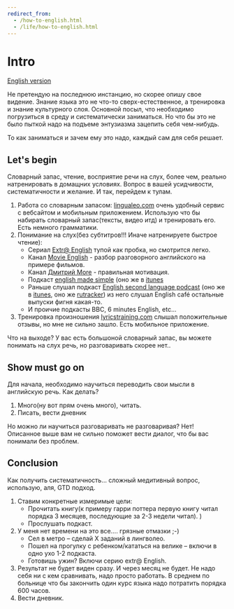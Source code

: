 ```yaml
---
redirect_from: 
  - /how-to-english.html
  - /life/how-to-english.html
---
```

# Intro

[English version](how-to-english-en.md)

Не претендую на последнюю инстанцию, но скорее опишу свое видение. Знание языка это не что-то сверх-естественное, а тренировка и знание культурного слоя. Основной посыл, что необходимо погрузиться в среду и систематически заниматься. Но что бы это не было пыткой надо на подъеме энтузиазма зацепить себя чем-нибудь.

То как заниматься и зачем ему это надо, каждый сам для себя решает.

## Let's begin

Словарный запас, чтение, восприятие речи на слух, более чем, реально натренировать в домащних условиях. Вопрос в вашей усидчивости, систематичности и желание. И так, перейдем к тулам.

1. Работа со словарным запасом: [lingualeo.com](https://lingualeo.com) очень удобный сервис с вебсайтом и мобильным приложением. Использую что бы набирать словарный запас(тексты, видео итд) и тренировать его. Есть немного грамматики.
2. Понимание на слух(без субтитров!!! Иначе натренируете быстрое чтение):
    * Сериал [Extr@ English](https://www.youtube.com/playlist?list=PL0FGv16ltX9NPty8Jad6BTq8yClsJDA-m) тупой как пробка, но смотрится легко.
    * Канал [Movie English](https://www.youtube.com/channel/UC8Io7LK1rOICcXJh4Y4LUTg) - разбор разговорного английского на примере фильмов.
    * Канал [Дмитрий More](https://www.youtube.com/channel/UCSmQIHN7QmKoAOSxRehAYVw) - правильная мотивация.
    * Подкаст [english made simple](https://www.englishmadesimple.net/podcast/) (оно же в [itunes](https://itunes.apple.com/ru/podcast/english-made-simple-podcast-english-podcast-aprender/id1094817727?mt=2)
    * Раньше слушал подкаст [English second language podcast](https://www.eslpod.com) (оно же в [itunes](https://itunes.apple.com/us/podcast/english-as-second-language-esl-podcast-learn-english/id75908431?mt=2), оно же [rutracker](https://rutracker.org/forum/viewtopic.php?t=4885469)) из него слушал English café остальные выпуски фигня какая-то.
    * И проичие подкасты BBC, 6 minutes  English, etc…
3. Тренировка произношения [lyricstraining.com](https://lyricstraining.com/) слышал положительные отзывы, но мне не сильно зашло. Есть мобильное приложение.

Что на выходе? У вас есть большоной словарный запас, вы можете понимать на слух речь, но разговаривать скорее нет..

## Show must go on

Для начала, необходимо научиться переводить свои мысли в английскую речь. Как делать?

1. Много(ну вот прям очень много), читать.
2. Писать, вести дневник

Но можно ли научиться разговаривать не разговаривая? Нет! Описанное выше вам не сильно поможет вести диалог, что бы вас понимали без проблем.

## Conclusion

Как получить систематичность... сложный медитивный вопрос, использую, аля, GTD подход. 

1. Ставим конкретные измеримые цели:
    * Прочитать книгу(к примеру гарри поттера первую книгу читал порядка 3 месяцев, последующие за 2-3 недели читал). )
    * Прослушать подкаст.
2. У меня нет времени на это все....  грязные отмазки ;-)
    * Сел в метро – сделай Х заданий в лингволео.
    * Пошел на прогулку с ребенком/кататься на велике – включи в одно ухо 1-2 подкаста.
    * Готовишь ужин? Включи серию extr@ English.
3. Результат не будет виден сразу. И через месяц не будет. Не надо себя ни с кем сравнивать, надо просто работать. В среднем по больнице что бы закончить один курс языка надо потратить порядка 600 часов.
4. Вести дневник.
